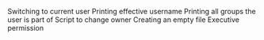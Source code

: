 Switching to current user
Printing effective username
Printing all groups the user is part of
Script to change owner
Creating an empty file
Executive permission
